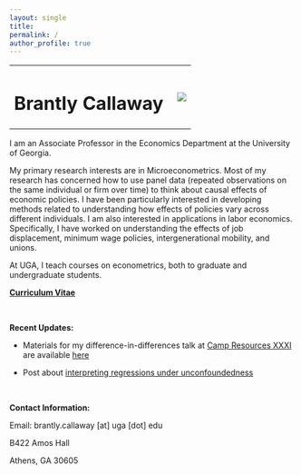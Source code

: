 ```yaml
---
layout: single
title:
permalink: /
author_profile: true
---
```


<table style="width: 100%;">
  <tr>
	<td style="width: 90%; border-bottom:0px;"><h1>Brantly Callaway</h1></td>
	<td style="width: 10%; border-bottom:0px;"><img src="assets/images/uga-logo.png"/></td>
  </tr>
</table>

I am an Associate Professor in the Economics Department at the University of Georgia.

My primary research interests are in Microeconometrics.  Most of my research has concerned how to use panel data (repeated observations on the same individual or firm over time) to think about causal effects of economic policies.  I have been particularly interested in developing methods related to understanding how effects of policies vary across different individuals.  I am also interested in applications in labor economics.  Specifically, I have worked on understanding the effects of job displacement, minimum wage policies, intergenerational mobility, and unions.

At UGA, I teach courses on econometrics, both to graduate and undergraduate students.

**<a href="files/Callaway-CV.pdf">Curriculum Vitae</a>**

<br>

**Recent Updates:**

* Materials for my difference-in-differences talk at [Camp Resources XXXI](https://cenrep.ncsu.edu/events/camp-resources/) are available [here](https://bcallaway11.github.io/camp-resources/)

* Post about [interpreting regressions under unconfoundedness](/posts/unconfoundedness-regressions)

<br>

**Contact Information:**

Email: brantly.callaway [at] uga [dot] edu

B422 Amos Hall

Athens, GA 30605

